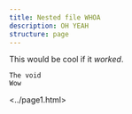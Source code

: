 ```yaml
---
title: Nested file WHOA
description: OH YEAH
structure: page
---
```


This would be cool if it *worked*.

    The void
    Wow

<../page1.html>